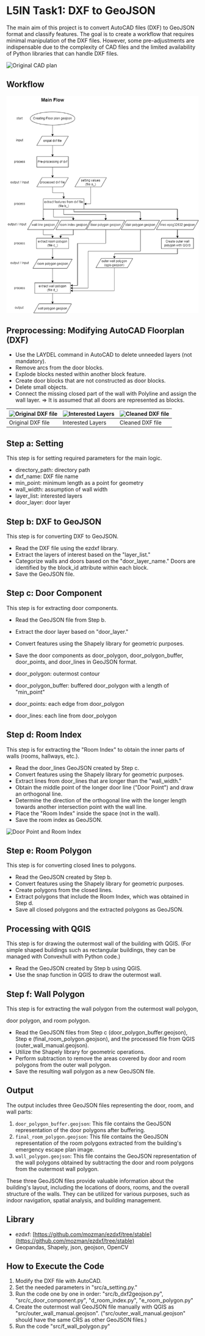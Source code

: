 # L5IN Task1: DXF to GeoJSON

The main aim of this project is to convert AutoCAD files (DXF) to GeoJSON format and classify features. The goal is to create a workflow that requires minimal manipulation of the DXF files. However, some pre-adjustments are indispensable due to the complexity of CAD files and the limited availability of Python libraries that can handle DXF files.

![Original CAD plan](https://github.com/chungkang/L5IN_task1/assets/36185863/1efa5a0c-4193-4ebe-8d50-c0e32cd01bb9)

## Workflow
![Flowchart](https://github.com/chungkang/L5IN_task1/blob/main/flow_chart.drawio.png)

## Preprocessing: Modifying AutoCAD Floorplan (DXF)
- Use the LAYDEL command in AutoCAD to delete unneeded layers (not mandatory).
- Remove arcs from the door blocks.
- Explode blocks nested within another block feature.
- Create door blocks that are not constructed as door blocks.
- Delete small objects.
- Connect the missing closed part of the wall with Polyline and assign the wall layer.
  => It is assumed that all doors are represented as blocks.

|![Original DXF file](https://github.com/chungkang/L5IN_task1/assets/36185863/3818d631-f58c-4fcc-a03f-2702cd1899e7)|![Interested Layers](https://github.com/chungkang/L5IN_task1/assets/36185863/0e188574-caa7-4a14-8c2e-a9ac26eb0364)|![Cleaned DXF file](https://github.com/chungkang/L5IN_task1/assets/36185863/09e4880b-281b-4378-85d7-ebd7ea8ccd86)|
|-|-|-|
|Original DXF file|Interested Layers|Cleaned DXF file|

## Step a: Setting
This step is for setting required parameters for the main logic.

- directory_path: directory path
- dxf_name: DXF file name
- min_point: minimum length as a point for geometry
- wall_width: assumption of wall width
- layer_list: interested layers
- door_layer: door layer

## Step b: DXF to GeoJSON
This step is for converting DXF to GeoJSON.

- Read the DXF file using the ezdxf library.
- Extract the layers of interest based on the "layer_list."
- Categorize walls and doors based on the "door_layer_name."
  Doors are identified by the block_id attribute within each block.
- Save the GeoJSON file.

## Step c: Door Component
This step is for extracting door components.

- Read the GeoJSON file from Step b.
- Extract the door layer based on "door_layer."
- Convert features using the Shapely library for geometric purposes.
- Save the door components as door_polygon, door_polygon_buffer, door_points, and door_lines in GeoJSON format.

- door_polygon: outermost contour
- door_polygon_buffer: buffered door_polygon with a length of "min_point"
- door_points: each edge from door_polygon
- door_lines: each line from door_polygon

## Step d: Room Index
This step is for extracting the "Room Index" to obtain the inner parts of walls (rooms, hallways, etc.).

- Read the door_lines GeoJSON created by Step c.
- Convert features using the Shapely library for geometric purposes.
- Extract lines from door_lines that are longer than the "wall_width."
- Obtain the middle point of the longer door line ("Door Point") and draw an orthogonal line.
- Determine the direction of the orthogonal line with the longer length towards another intersection point with the wall line.
- Place the "Room Index" inside the space (not in the wall).
- Save the room index as GeoJSON.

![Door Point and Room Index](https://github.com/chungkang/L5IN_task1/assets/36185863/d997d6c8-b9cb-4121-aa7b-108911d1c711)

## Step e: Room Polygon
This step is for converting closed lines to polygons.

- Read the GeoJSON created by Step b.
- Convert features using the Shapely library for geometric purposes.
- Create polygons from the closed lines.
- Extract polygons that include the Room Index, which was obtained in Step d.
- Save all closed polygons and the extracted polygons as GeoJSON.

## Processing with QGIS
This step is for drawing the outermost wall of the building with QGIS.
(For simple shaped buildings such as rectangular buildings, they can be managed with Convexhull with Python code.)

- Read the GeoJSON created by Step b using QGIS.
- Use the snap function in QGIS to draw the outermost wall.

## Step f: Wall Polygon
This step is for extracting the wall polygon from the outermost wall polygon,

 door polygon, and room polygon.

- Read the GeoJSON files from Step c (door_polygon_buffer.geojson), Step e (final_room_polygon.geojson), and the processed file from QGIS (outer_wall_manual.geojson).
- Utilize the Shapely library for geometric operations.
- Perform subtraction to remove the areas covered by door and room polygons from the outer wall polygon.
- Save the resulting wall polygon as a new GeoJSON file.

## Output
The output includes three GeoJSON files representing the door, room, and wall parts:

1. `door_polygon_buffer.geojson`: This file contains the GeoJSON representation of the door polygons after buffering.
2. `final_room_polygon.geojson`: This file contains the GeoJSON representation of the room polygons extracted from the building's emergency escape plan image.
3. `wall_polygon.geojson`: This file contains the GeoJSON representation of the wall polygons obtained by subtracting the door and room polygons from the outermost wall polygon.

These three GeoJSON files provide valuable information about the building's layout, including the locations of doors, rooms, and the overall structure of the walls. They can be utilized for various purposes, such as indoor navigation, spatial analysis, and building management.

## Library
- ezdxf: [https://github.com/mozman/ezdxf/tree/stable](https://github.com/mozman/ezdxf/tree/stable)
- Geopandas, Shapely, json, geojson, OpenCV

## How to Execute the Code
1. Modify the DXF file with AutoCAD.
2. Set the needed parameters in "src/a_setting.py."
3. Run the code one by one in order: "src/b_dxf2geojson.py", "src/c_door_component.py", "d_room_index.py", "e_room_polygon.py"
4. Create the outermost wall GeoJSON file manually with QGIS as "src/outer_wall_manual.geojson". ("src/outer_wall_manual.geojson" should have the same CRS as other GeoJSON files.)
5. Run the code "src/f_wall_polygon.py"
